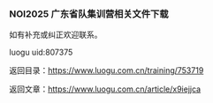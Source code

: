 ### NOI2025 广东省队集训营相关文件下载

如有补充或纠正欢迎联系。

luogu uid:807375

返回目录：https://www.luogu.com.cn/training/753719

返回文章：https://www.luogu.com.cn/article/x9iejjca
